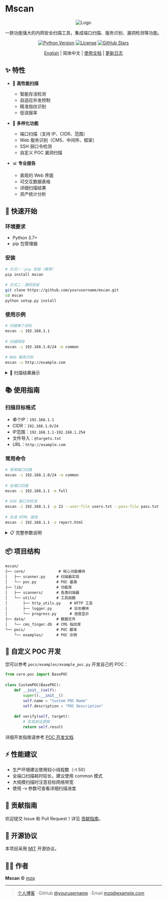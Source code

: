 # Mscan

<div align="center">

![Logo](path/to/logo.png)

一款功能强大的内网安全扫描工具，集成端口扫描、服务识别、漏洞检测等功能。

[![Python Version](https://img.shields.io/badge/python-3.7+-blue)](https://www.python.org/)
[![License](https://img.shields.io/badge/license-MIT-green)](LICENSE)
[![GitHub Stars](https://img.shields.io/github/stars/yourusername/mscan?style=social)](https://github.com/yourusername/mscan)

[English](README_EN.md) | 简体中文 | [使用文档](docs/guide.md) | [更新日志](CHANGELOG.md)

</div>

## ✨ 特性

- 🚀 **高性能扫描**
  - 智能存活检测
  - 自适应并发控制
  - 精准指纹识别
  - 低误报率

- 🎯 **多样化功能**
  - 端口扫描（支持 IP、CIDR、范围）
  - Web 服务识别（CMS、中间件、框架）
  - SSH 弱口令检测
  - 自定义 POC 漏洞扫描

- 📊 **专业报告**
  - 美观的 Web 界面
  - 可交互数据表格
  - 详细扫描结果
  - 资产统计分析

## 🚀 快速开始

### 环境要求

- Python 3.7+
- pip 包管理器

### 安装

```bash
# 方式一：pip 安装（推荐）
pip install mscan

# 方式二：源码安装
git clone https://github.com/yourusername/mscan.git
cd mscan
python setup.py install
```

### 使用示例

```bash
# 扫描单个目标
mscan -i 192.168.1.1

# 扫描网段
mscan -i 192.168.1.0/24 -m common

# Web 服务识别
mscan -u http://example.com
```

<details>
<summary>📸 扫描结果展示</summary>

![扫描结果](image.png)
![Web识别](image-1.png)
![报告展示](image-2.png)

</details>

## 📚 使用指南

### 扫描目标格式

- 单个IP：`192.168.1.1`
- CIDR：`192.168.1.0/24`
- IP范围：`192.168.1.1-192.168.1.254`
- 文件导入：`@targets.txt`
- URL：`http://example.com`

### 常用命令

```bash
# 常用端口扫描
mscan -i 192.168.1.0/24 -m common

# 全端口扫描
mscan -i 192.168.1.1 -m full

# SSH 弱口令检测
mscan -i 192.168.1.1 -p 22 --user-file users.txt --pass-file pass.txt

# 生成 HTML 报告
mscan -i 192.168.1.1 -o report.html
```

<details>
<summary>📋 完整参数说明</summary>

```
-h, --help            显示帮助信息
-i, --ip IP          目标IP/CIDR/范围
-u, --url URL        目标URL
-m, --mode MODE      扫描模式 (common/minimal/full)
-p, --ports PORTS    自定义端口
-t, --threads N      线程数 (默认: 500)
-o, --output FILE    输出文件
-v, --verbose        详细输出
--no-web             禁用Web识别
--no-ssh             禁用SSH检测
--user-file FILE     用户名字典
--pass-file FILE     密码字典
--report-dir DIR     报告目录
```

</details>

## 📦 项目结构

```
mscan/
├── core/               # 核心功能模块
│   ├── scanner.py     # 扫描器实现
│   └── poc.py         # POC 基类
├── lib/               # 功能库
│   ├── scanners/      # 各类扫描器
│   └── utils/         # 工具函数
│       ├── http_utils.py    # HTTP 工具
│       ├── logger.py        # 日志模块
│       └── progress.py      # 进度显示
├── data/              # 数据文件
│   └── cms_finger.db  # CMS 指纹库
└── pocs/              # POC 脚本
    └── examples/      # POC 示例
```

## 🔧 自定义 POC 开发

您可以参考 `pocs/examples/example_poc.py` 开发自己的 POC：

```python
from core.poc import BasePOC

class CustomPOC(BasePOC):
    def __init__(self):
        super().__init__()
        self.name = "Custom POC Name"
        self.description = "POC Description"
        
    def verify(self, target):
        # 实现验证逻辑
        return self.result
```

详细开发指南请参考 [POC 开发文档](docs/poc_guide.md)

## ⚡ 性能建议

- 生产环境建议使用较小线程数（-t 50）
- 全端口扫描耗时较长，建议使用 common 模式
- 大规模扫描时注意目标网络带宽
- 使用 -v 参数可查看详细扫描进度

## 🤝 贡献指南

欢迎提交 Issue 和 Pull Request！详见 [贡献指南](CONTRIBUTING.md)。

## 📜 开源协议

本项目采用 [MIT](LICENSE) 开源协议。

## 👨‍💻 作者

**Mscan** © [mzq](https://github.com/yourusername)  

---

> [个人博客](https://your-blog.com) · GitHub [@yourusername](https://github.com/yourusername) · Email mzq@example.com
